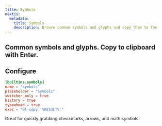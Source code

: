 ```yaml
---
title: Symbols
nextjs:
  metadata:
    title: Symbols
    description: Browse common symbols and glyphs and copy them to the clipboard.
---
```


Common symbols and glyphs. Copy to clipboard with Enter.
---
## Configure

```toml
[builtins.symbols]
name = "symbols"
placeholder = "Symbols"
switcher_only = true
history = true
typeahead = true
exec = "wl-copy '%RESULT%'"
```

Great for quickly grabbing checkmarks, arrows, and math symbols.
